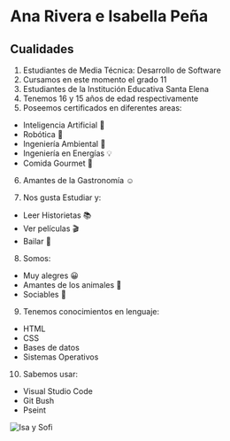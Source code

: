 # Ana Rivera e Isabella Peña
## Cualidades
1. Estudiantes de Media Técnica: Desarrollo de Software
2. Cursamos en este momento el grado 11
3. Estudiantes de la Institución Educativa Santa Elena
4. Tenemos 16 y 15 años de edad respectivamente
5. Poseemos certificados en diferentes areas:
- Inteligencia Artificial :iphone:
- Robótica :space_invader:
- Ingeniería Ambiental :deciduous_tree:
- Ingeniería en Energías :bulb:
- Comida Gourmet :wine_glass:
6. Amantes de la Gastronomía :relaxed:

7. Nos gusta Estudiar y:
- Leer Historietas :books:
- Ver películas :clapper:
- Bailar :dancer:

8. Somos:
- Muy alegres :grinning:
- Amantes de los animales :paw_prints:
- Sociables :loudspeaker:

9. Tenemos conocimientos en lenguaje:
- HTML
- CSS
- Bases de datos
- Sistemas Operativos

10. Sabemos usar:
- Visual Studio Code
- Git Bush
- Pseint


![Isa y Sofi](https://user-images.githubusercontent.com/104936768/166819812-909c1930-b9c9-4160-aab6-06c89e58370d.png)

<!--
**Sofiariverav/sofiariverav** is a ✨ _special_ ✨ repository because its `README.md` (this file) appears on your GitHub profile.

